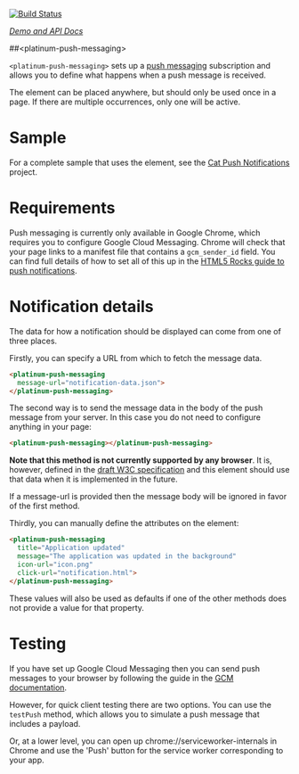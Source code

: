 
<!---

This README is automatically generated from the comments in these files:
platinum-push-messaging.html

Edit those files, and our readme bot will duplicate them over here!
Edit this file, and the bot will squash your changes :)

The bot does some handling of markdown. Please file a bug if it does the wrong
thing! https://github.com/PolymerLabs/tedium/issues

-->

[![Build Status](https://travis-ci.org/PolymerElements/platinum-push-messaging.svg?branch=master)](https://travis-ci.org/PolymerElements/platinum-push-messaging)

_[Demo and API Docs](https://elements.polymer-project.org/elements/platinum-push-messaging)_


##&lt;platinum-push-messaging&gt;

`<platinum-push-messaging>` sets up a [push messaging](http://updates.html5rocks.com/2015/03/push-notificatons-on-the-open-web) subscription
and allows you to define what happens when a push message is received.

The element can be placed anywhere, but should only be used once in a
page. If there are multiple occurrences, only one will be active.

# Sample

For a complete sample that uses the element, see the [Cat Push
Notifications](https://github.com/notwaldorf/caturday-post) project.

# Requirements

Push messaging is currently only available in Google Chrome, which
requires you to configure Google Cloud Messaging. Chrome will check that
your page links to a manifest file that contains a `gcm_sender_id` field.
You can find full details of how to set all of this up in the [HTML5
Rocks guide to push notifications](http://updates.html5rocks.com/2015/03/push-notificatons-on-the-open-web).

# Notification details

The data for how a notification should be displayed can come from one of
three places.

Firstly, you can specify a URL from which to fetch the message data.

```html
<platinum-push-messaging
  message-url="notification-data.json">
</platinum-push-messaging>
```

The second way is to send the message data in the body of
the push message from your server. In this case you do not need to
configure anything in your page:

```html
<platinum-push-messaging></platinum-push-messaging>
```

__Note that this method is not currently supported by any browser__. It
is, however, defined in the
[draft W3C specification](http://w3c.github.io/push-api/#the-push-event)
and this element should use that data when it is implemented in the
future.

If a message-url is provided then the message body will be ignored in
favor of the first method.

Thirdly, you can manually define the attributes on the element:

```html
<platinum-push-messaging
  title="Application updated"
  message="The application was updated in the background"
  icon-url="icon.png"
  click-url="notification.html">
</platinum-push-messaging>
```

These values will also be used as defaults if one of the other methods
does not provide a value for that property.

# Testing

If you have set up Google Cloud Messaging then you can send push messages
to your browser by following the guide in the [GCM documentation](https://developer.android.com/google/gcm/http.html).

However, for quick client testing there are two options. You can use the
`testPush` method, which allows you to simulate a push message that
includes a payload.

Or, at a lower level, you can open up chrome://serviceworker-internals in
Chrome and use the 'Push' button for the service worker corresponding to
your app.


